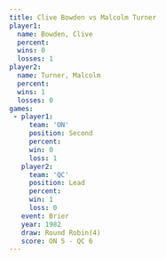 ```yaml
---
title: Clive Bowden vs Malcolm Turner
player1:               
  name: Bowden, Clive  
  percent:             
  wins: 0              
  losses: 1            
player2:               
  name: Turner, Malcolm
  percent:             
  wins: 1              
  losses: 0            
games:
 - player1:          
     team: 'ON'      
     position: Second
     percent:        
     win: 0          
     loss: 1         
   player2:        
     team: 'QC'    
     position: Lead
     percent:      
     win: 1        
     loss: 0       
   event: Brier        
   year: 1982          
   draw: Round Robin(4)
   score: ON 5 - QC 6  
---
```

